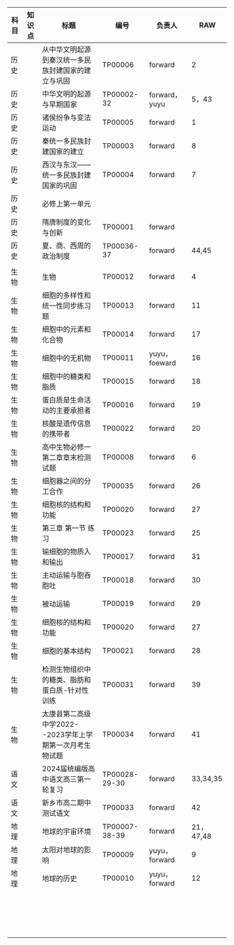 | 科目 | 知识点 | 标题                                               | 编号          | 负责人        | RAW      |
| ---- | ------ | -------------------------------------------------- | ------------- | ------------- | -------- |
| 历史 |        | 从中华文明起源到秦汉统一多民族封建国家的建立与巩固 | TP00006       | forward       | 2        |
| 历史 |        | 中华文明的起源与早期国家                           | TP00002-32    | forward，yuyu | 5，43    |
| 历史 |        | 诸侯纷争与变法运动                                 | TP00005       | forward       | 1        |
| 历史 |        | 秦统一多民族封建国家的建立                         | TP00003       | forward       | 8        |
| 历史 |        | 西汉与东汉——统一多民族封建国家的巩固               | TP00004       | forward       | 7        |
| 历史 |        | 必修上第一单元                                     |               |               |          |
| 历史 |        | 隋唐制度的变化与创新                               | TP00001       | forward       |          |
| 历史 |        | 夏、商、西周的政治制度                             | TP00036-37    | forward       | 44,45    |
|      |        |                                                    |               |               |          |
| 生物 |        | 生物                                               | TP00012       | forward       | 4        |
| 生物 |        | 细胞的多样性和统一性同步练习题                     | TP00013       | forward       | 11       |
| 生物 |        | 细胞中的元素和化合物                               | TP00014       | forward       | 17       |
| 生物 |        | 细胞中的无机物                                     | TP00011       | yuyu，foeward | 16       |
| 生物 |        | 细胞中的糖类和脂质                                 | TP00015       | forward       | 18       |
| 生物 |        | 蛋白质是生命活动的主要承担者                       | TP00016       | forward       | 19       |
| 生物 |        | 核酸是遗传信息的携带者                             | TP00022       | forward       | 20       |
| 生物 |        | 高中生物必修一第二章章末检测试题                   | TP00008       | forward       | 6        |
| 生物 |        | 细胞器之间的分工合作                               | TP00035       | forward       | 26       |
| 生物 |        | 细胞核的结构和功能                                 | TP00020       | forward       | 27       |
| 生物 |        | 第三章 第一节 练习                                 | TP00023       | forward       | 25       |
| 生物 |        | 输细胞的物质入和输出                               | TP00017       | forward       | 31       |
| 生物 |        | 主动运输与胞吞胞吐                                 | TP00018       | forward       | 30       |
| 生物 |        | 被动运输                                           | TP00019       | forward       | 29       |
| 生物 |        | 细胞核的结构和功能                                 | TP00020       | forward       | 27       |
| 生物 |        | 细胞的基本结构                                     | TP00021       | forward       | 28       |
| 生物 |        | 检测生物组织中的糖类、脂肪和蛋白质-针对性训练      | TP00031       | forward       | 39       |
| 生物 |        | 太康县第二高级中学2022--2023学年上学期第一次月考生物试题 | TP00034       | forward       | 41        |
| 语文 |        | 2024届统编版高中语文高三第一轮复习                 | TP00028-29-30 | forward       | 33,34,35 |
| 语文 |        | 新乡市高二期中测试语文                             | TP00033       | forward       | 42       |
| 地理 |        | 地球的宇宙环境 | TP00007-38-39 | forward | 21，47,48 |
| 地理 |        | 太阳对地球的影响 | TP00009 | yuyu，forward | 9 |
| 地理 |        | 地球的历史 | TP00010 | yuyu，forward | 12 |
|      |        |                                                    |               |               |          |
|      |        |                                                    |               |               |          |
|      |        |                                                    |               |               |          |
|      |        |                                                    |               |               |          |
|      |        |                                                    |               |               |          |
|      |        |                                                    |               |               |          |
|      |        |                                                    |               |               |          |
|      |        |                                                    |               |               |          |
|      |        |                                                    |               |               |          |
|      |        |                                                    |               |               |          |
|      |        |                                                    |               |               |          |
|      |        |                                                    |               |               |          |
|      |        |                                                    |               |               |          |
|      |        |                                                    |               |               |          |
|      |        |                                                    |               |               |          |
|      |        |                                                    |               |               |          |
|      |        |                                                    |               |               |          |
|      |        |                                                    |               |               |          |

